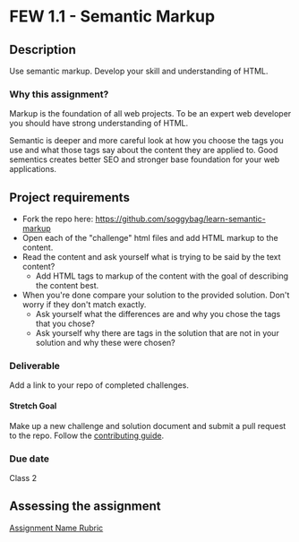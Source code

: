 # FEW 1.1 - Semantic Markup

## Description 

Use semantic markup. Develop your skill and understanding of HTML. 

### Why this assignment?

Markup is the foundation of all web projects. To be an expert web developer you should have strong understanding of HTML. 

Semantic is deeper and more careful look at how you choose the tags you use and what those tags say about the content they are applied to. Good sementics creates better SEO and stronger base foundation for your web applications. 

## Project requirements

- Fork the repo here: https://github.com/soggybag/learn-semantic-markup
- Open each of the "challenge" html files and add HTML markup to the content.
- Read the content and ask yourself what is trying to be said by the text content?
  - Add HTML tags to markup of the content with the goal of describing the content best.  
- When you're done compare your solution to the provided solution. Don't worry if they don't match exactly. 
  - Ask yourself what the differences are and why you chose the tags that you chose? 
  - Ask yourself why there are tags in the solution that are not in your solution and why these were chosen?

### Deliverable

Add a link to your repo of completed challenges. 

#### Stretch Goal 

Make up a new challenge and solution document and submit a pull request to the repo. Follow the [contributing guide](https://github.com/soggybag/learn-semantic-markup/contributing.md). 

### Due date

Class 2

## Assessing the assignment

[Assignment Name Rubric](./assignment-01-rubric.md)


